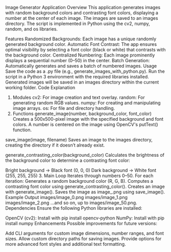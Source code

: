 Image Generator Application
Overview
This application generates images with random background colors and contrasting font colors, displaying a number at the center of each image. The images are saved to an images directory. The script is implemented in Python using the cv2, numpy, random, and os libraries.

Features
Randomized Backgrounds: Each image has a unique randomly generated background color.
Automatic Font Contrast: The app ensures optimal visibility by selecting a font color (black or white) that contrasts with the background color.
Centralized Numbering: Each image prominently displays a sequential number (0–50) in the center.
Batch Generation: Automatically generates and saves a batch of numbered images.
Usage
Save the code as a .py file (e.g., generate_images_with_python.py).
Run the script in a Python 3 environment with the required libraries installed.
Generated images will be saved in an images directory within the current working folder.
Code Explanation
1. Modules
cv2: For image creation and text overlay.
random: For generating random RGB values.
numpy: For creating and manipulating image arrays.
os: For file and directory handling.
2. Functions
generate_image(number, background_color, font_color)
Creates a 500x500-pixel image with the specified background and font colors. A number is centered on the image using OpenCV's putText() function.

save_image(image, filename)
Saves an image to the images directory, creating the directory if it doesn’t already exist.

generate_contrasting_color(background_color)
Calculates the brightness of the background color to determine a contrasting font color:

Bright background → Black font (0, 0, 0)
Dark background → White font (255, 255, 255)
3. Main Loop
Iterates through numbers 0–50.
For each iteration:
Generates a random background color (R, G, B).
Computes a contrasting font color using generate_contrasting_color().
Creates an image with generate_image().
Saves the image as image_<number>.png using save_image().
Example Output
images/image_0.png
images/image_1.png
images/image_2.png
...and so on, up to images/image_50.png.
Dependencies
Ensure the following Python libraries are installed:

OpenCV (cv2): Install with pip install opencv-python
NumPy: Install with pip install numpy
Enhancements
Possible improvements for future versions:

Add CLI arguments for custom image dimensions, number ranges, and font sizes.
Allow custom directory paths for saving images.
Provide options for more advanced font styles and additional text formatting.
